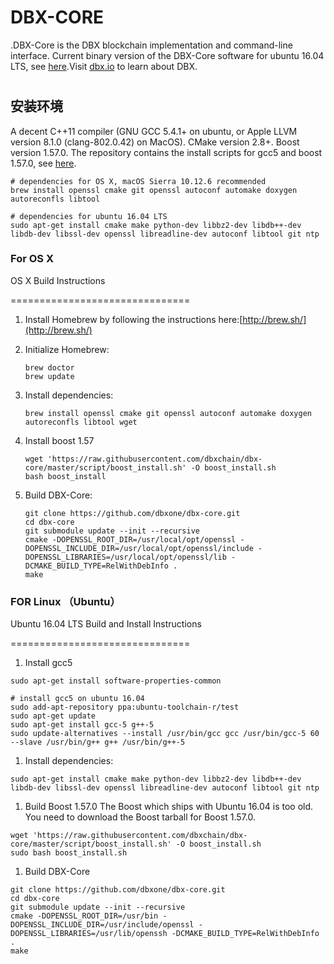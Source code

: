 # DBX-CORE



.DBX-Core is the DBX blockchain implementation and command-line interface. Current binary version of the DBX-Core software for ubuntu 16.04 LTS, see [here](https://github.com/dbxone/dbx-core/releases).Visit [dbx.io](https://www.dbx.io/) to learn about DBX.

# 

# 

## 安装环境

A decent C++11 compiler \(GNU GCC 5.4.1+ on ubuntu, or Apple LLVM version 8.1.0 \(clang-802.0.42\) on MacOS\). CMake version 2.8+. Boost version 1.57.0. The repository contains the install scripts for gcc5 and boost 1.57.0, see [here](https://github.com/dbxone/dbx-core/tree/master/script).

```
# dependencies for OS X, macOS Sierra 10.12.6 recommended
brew install openssl cmake git openssl autoconf automake doxygen autoreconfls libtool

# dependencies for ubuntu 16.04 LTS
sudo apt-get install cmake make python-dev libbz2-dev libdb++-dev libdb-dev libssl-dev openssl libreadline-dev autoconf libtool git ntp
```

### For OS X

OS X Build Instructions

===============================

1. Install Homebrew by following the instructions here:[http://brew.sh/](http://brew.sh/)

2. Initialize Homebrew:

   ```
   brew doctor
   brew update

   ```

3. Install dependencies:

   ```
   brew install openssl cmake git openssl autoconf automake doxygen autoreconfls libtool wget
   ```

4. Install boost 1.57

   ```
   wget 'https://raw.githubusercontent.com/dbxchain/dbx-core/master/script/boost_install.sh' -O boost_install.sh
   bash boost_install
   ```

5. Build DBX-Core:

   ```
   git clone https://github.com/dbxone/dbx-core.git
   cd dbx-core
   git submodule update --init --recursive
   cmake -DOPENSSL_ROOT_DIR=/usr/local/opt/openssl -DOPENSSL_INCLUDE_DIR=/usr/local/opt/openssl/include -DOPENSSL_LIBRARIES=/usr/local/opt/openssl/lib -DCMAKE_BUILD_TYPE=RelWithDebInfo .
   make
   ```



### FOR Linux （Ubuntu）

Ubuntu 16.04 LTS Build and Install Instructions

===============================

1. Install gcc5

```
sudo apt-get install software-properties-common

# install gcc5 on ubuntu 16.04
sudo add-apt-repository ppa:ubuntu-toolchain-r/test
sudo apt-get update
sudo apt-get install gcc-5 g++-5
sudo update-alternatives --install /usr/bin/gcc gcc /usr/bin/gcc-5 60 --slave /usr/bin/g++ g++ /usr/bin/g++-5

```

1. Install dependencies:

```
sudo apt-get install cmake make python-dev libbz2-dev libdb++-dev libdb-dev libssl-dev openssl libreadline-dev autoconf libtool git ntp

```

1. Build Boost 1.57.0 The Boost which ships with Ubuntu 16.04 is too old. You need to download the Boost tarball for Boost 1.57.0.

```
wget 'https://raw.githubusercontent.com/dbxchain/dbx-core/master/script/boost_install.sh' -O boost_install.sh
sudo bash boost_install.sh

```

1. Build DBX-Core

```
git clone https://github.com/dbxone/dbx-core.git
cd dbx-core
git submodule update --init --recursive
cmake -DOPENSSL_ROOT_DIR=/usr/bin -DOPENSSL_INCLUDE_DIR=/usr/include/openssl -DOPENSSL_LIBRARIES=/usr/lib/openssh -DCMAKE_BUILD_TYPE=RelWithDebInfo .
make
```




